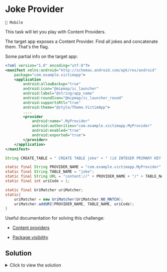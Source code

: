 # Joke Provider

`📱 Mobile`

This task will let you play with Content Providers.

The target app exposes a Content Provider. Find all jokes and concatenate them. That's the flag.

Some partial info on the target app:

```xml
<?xml version="1.0" encoding="utf-8"?>
<manifest xmlns:android="http://schemas.android.com/apk/res/android"
    package="com.example.victimapp">
    <application
        android:allowBackup="true"
        android:icon="@mipmap/ic_launcher"
        android:label="@string/app_name"
        android:roundIcon="@mipmap/ic_launcher_round"
        android:supportsRtl="true"
        android:theme="@style/Theme.VictimApp">
        ....
        <provider
            android:name=".MyProvider"
            android:authorities="com.example.victimapp.MyProvider"
            android:enabled="true"
            android:exported="true">
        </provider>
    </application>
</manifest>
```

```java
String CREATE_TABLE = " CREATE TABLE joke" + " (id INTEGER PRIMARY KEY AUTOINCREMENT, " + " author TEXT NOT NULL, " + " joke TEXT NOT NULL);";
```

```java
static final String PROVIDER_NAME = "com.example.victimapp.MyProvider";
static final String TABLE_NAME = "joke";
static final String URL = "content://" + PROVIDER_NAME + "/" + TABLE_NAME;
static final int uriCode = 1;

static final UriMatcher uriMatcher;
static{
    uriMatcher = new UriMatcher(UriMatcher.NO_MATCH);
    uriMatcher.addURI(PROVIDER_NAME, TABLE_NAME, uriCode);
}
```

Useful documentation for solving this challenge:

-   [Content providers](https://developer.android.com/guide/topics/providers/content-provider-basics)

-   [Package visibility](https://developer.android.com/training/package-visibility/declaring#provider-authority)

## Solution

<details>
	<summary>Click to view the solution</summary>

1. We can clearly see that the target app has a Content Provider enabled and exported. This means that we can access it from another app.

2. The websites provided are useful to understand how to interact with a Content Provider... but only querying the Content Provider is not enough.

3. In order to obtain the communication with the Content Provider, we need to add a few lines to the `AndroidManifest.xml` file of our app.

```xml
<queries>
	<provider android:authorities="com.example.victimapp.MyProvider" />
</queries>
```

4. Now we can query the Content Provider, get the jokes and compose the flag.

Flag: `FLAG{Homo_faber_fortunae_suae}`

Solution: [MainActivity.java](solution/MainActivity.java)

</details>
